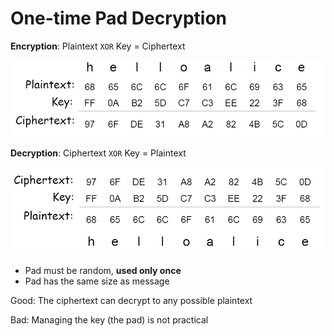 # One-time Pad Decryption

**Encryption**: Plaintext `XOR` Key = Ciphertext

![](../.gitbook/assets/image%20%2849%29.png)



**Decryption**: Ciphertext `XOR` Key = Plaintext

![](../.gitbook/assets/image%20%2846%29.png)

* Pad must be random, **used only once** 
* Pad has the same size as message



Good: The ciphertext can decrypt to any possible plaintext 

Bad: Managing the key \(the pad\) is not practical


